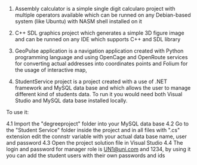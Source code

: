 1. Assembly calculator is a simple single digit calcularo project with multiple operators available which can be runned on any Debian-based system (like Ubuntu) with NASM shell installed on it 

2. C++ SDL graphics project which generates a simple 3D figure image and can be runned on any IDE which supports C++ and SDL library

3. GeoPulse application is a navigation application created with Python programming language and using OpenCage and OpenRoute services for converting actual addresses into coordinates points and Folium for the usage of interactive map, 

4. StudentService project is a project created with a use of .NET framework and MySQL data base and which allows the user to manage different kind of students data. To run it you would need both Visual Studio and MySQL data base installed locally. 

To use it: 

4.1 Import the "degreeproject" folder into your MySQL data base 
4.2 Go to the "Student Service" folder inside the project and in all files with ".cs" extension edit the connstr variable with your actual data base name, user and password
4.3 Open the project solution file in Visual Studio
4.4 The login and password for manager role is UN1@uni.com and 1234, by using it you can add the student users with their own passwords and ids
